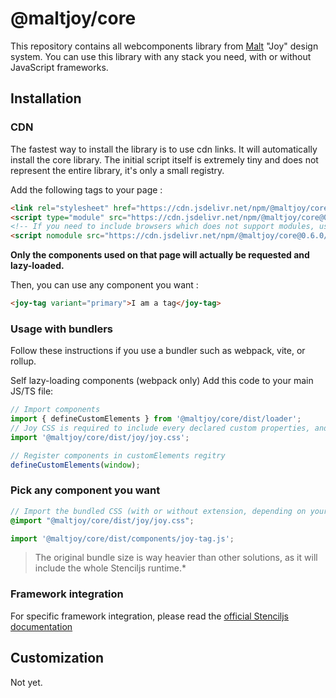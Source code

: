 # @maltjoy/core

This repository contains all webcomponents library from [Malt](https://www.malt.fr/) "Joy" design system.
You can use this library with any stack you need, with or without JavaScript frameworks. 

## Installation

### CDN

 The fastest way to install the library is to use cdn links. It will automatically install the core library.
 The initial script itself is extremely tiny and does not represent the entire library, it's only a small registry.
 
Add the following tags to your page :

```html
<link rel="stylesheet" href="https://cdn.jsdelivr.net/npm/@maltjoy/core@0.6.0/dist/joy/joy.css" />
<script type="module" src="https://cdn.jsdelivr.net/npm/@maltjoy/core@0.6.0/dist/joy/joy.esm.js"></script>
<!-- If you need to include browsers which does not support modules, use this script : -->
<script nomodule src="https://cdn.jsdelivr.net/npm/@maltjoy/core@0.6.0/dist/joy/joy.js"></script>
```

**Only the components used on that page will actually be requested and lazy-loaded.**

Then, you can use any component you want :

```html
<joy-tag variant="primary">I am a tag</joy-tag>
```

### Usage with bundlers
Follow these instructions if you use a bundler such as webpack, vite, or rollup.

Self lazy-loading components (webpack only)
Add this code to your main JS/TS file:

```javascript
// Import components
import { defineCustomElements } from '@maltjoy/core/dist/loader';
// Joy CSS is required to include every declared custom properties, and apply skeleton style while component are loading
import '@maltjoy/core/dist/joy/joy.css';

// Register components in customElements regitry
defineCustomElements(window);
```


### Pick any component you want

```scss
// Import the bundled CSS (with or without extension, depending on your own sass config
@import "@maltjoy/core/dist/joy/joy.css";
```

```javascript
import '@maltjoy/core/dist/components/joy-tag.js';
```

> The original bundle size is way heavier than other solutions, as it will include the whole Stenciljs runtime.*

### Framework integration

For specific framework integration, please read the [official Stenciljs documentation](https://stenciljs.com/docs/overview) 


## Customization

Not yet.